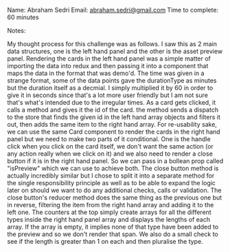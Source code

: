 Name: Abraham Sedri
Email: abraham.sedri@gmail.com
Time to complete: 60 minutes

Notes:

My thought process for this challenge was as follows.
I saw this as 2 main data structures, one is the left hand panel and the
other is the asset preview panel.
Rendering the cards in the left hand panel was a simple matter of importing the 
data into redux and then passing it into a component that maps the data in the format that was demo'd. The time was given in a strange format, some of the data points gave the durationType as minutes but the duration itself as a decmial. I simply multiplied it by 60 in order to give it in seconds since that's a lot more user friendly but I am not sure that's what's intended due to the irregular times.
As a card gets clicked, it calls a method and gives it the id of the card.
the method sends a dispatch to the store that finds the given id in the left hand array objects and filters it out, then adds the same item to the right hand array.
For re-usability sake, we can use the same Card component to render the cards 
in the right hand panel but we need to make two parts of it conditional.
One is the handle click when you click on the card itself, we don't want the same action (or any action really when we click on it) and we also need to render
a close button if it is in the right hand panel. So we can pass in a bollean prop
called "isPreview" which we can use to achieve both.
The close button method is actually incredibly similar but I chose to split it into a separate method for the single responsibility principle as well as to be able to expand the logic later on should we want to do any additional checks, calls or validation. The close button's reducer method does the same thing as the previous one but in reverse, filtering the item from the right hand array and adding it to the left one.
The counters at the top simply create arrays for all the different types inside the right hand panel array and displays the lengths of each array. If the array is empty, it implies none of that type have been added to the preview and so we don't render that span. We also do a small check to see if the length is greater than 1 on each and then pluralise the type.



